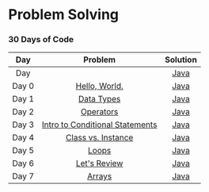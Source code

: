 # Problem Solving

### 30 Days of Code
| Day | Problem | Solution |
| :---: | :---: | :---: |
| Day | []() | [Java]() |
| Day 0	| [Hello, World.](https://www.hackerrank.com/challenges/30-hello-world)	| [Java]() |
| Day 1 | [Data Types](https://www.hackerrank.com/challenges/30-data-types) | [Java]() |
| Day 2 | [Operators](https://www.hackerrank.com/challenges/30-operators) | [Java]() |
| Day 3 | [Intro to Conditional Statements](https://www.hackerrank.com/challenges/30-conditional-statements) | [Java]() |
| Day 4 | [Class vs. Instance](https://www.hackerrank.com/challenges/30-class-vs-instance) | [Java]() |
| Day 5 | [Loops](https://www.hackerrank.com/challenges/30-loops) | [Java]() |
| Day 6 | [Let's Review](https://www.hackerrank.com/challenges/30-review-loop) | [Java]() |
| Day 7 | [Arrays](https://www.hackerrank.com/challenges/30-arrays) | [Java]() |
